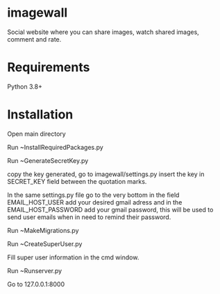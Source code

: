 # imagewall
Social website where you can share images, watch shared images, comment and rate.

# Requirements
Python 3.8+

# Installation

Open main directory

Run ~InstallRequiredPackages.py

Run ~GenerateSecretKey.py

copy the key generated, go to imagewall/settings.py insert the key in SECRET_KEY field between the quotation marks.

In the same settings.py file go to the very bottom in the field EMAIL_HOST_USER add your desired gmail adress and in the EMAIL_HOST_PASSWORD add your gmail password, this will be used to send user emails when in need to remind their password.

Run ~MakeMigrations.py

Run ~CreateSuperUser.py

Fill super user information in the cmd window.

Run ~Runserver.py

Go to 127.0.0.1:8000
